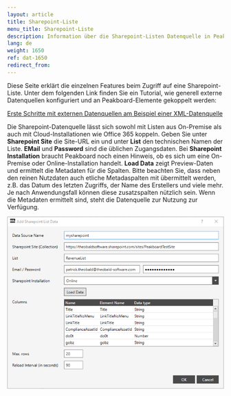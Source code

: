 ```yaml
---
layout: article
title: Sharepoint-Liste
menu_title: Sharepoint-Liste
description: Information über die Sharepoint-Listen Datenquelle in Peakboard
lang: de
weight: 1650
ref: dat-1650
redirect_from:
---
```


Diese Seite erklärt die einzelnen Features beim Zugriff auf eine Sharepoint-Liste. 
Unter dem folgenden Link finden Sie ein Tutorial, wie generell externe Datenquellen konfiguriert und an Peakboard-Elemente gekoppelt werden:

[Erste Schritte mit externen Datenquellen am Beispiel einer XML-Datenquelle](/tutorials/03-de-xml-daten.html)

Die Sharepoint-Datenquelle lässt sich sowohl mit Listen aus On-Premise als auch mit Cloud-Installationen wie Office 365 koppeln. 
Geben Sie unter **Sharepoint Site** die Site-URL ein und unter **List** den technischen Namen der Liste.
**EMail** und **Password** sind die üblichen Zugangsdaten. 
Bei **Sharepoint Installation** braucht Peakboard noch einen Hinweis, ob es sich um eine On-Premise oder Online-Installation handelt.
**Load Data** zeigt Preview-Daten und ermittelt die Metadaten für die Spalten. 
Bitte beachten Sie, dass neben den reinen Nutzdaten auch etliche Metadaspalten mit übermittelt werden, z.B. das Datum des letzten Zugriffs, der Name des Erstellers und viele mehr. 
Je nach Anwendungsfall können diese zusatzspalten nützlich sein.
Wenn die Metadaten ermittelt sind, steht die Datenquelle zur Nutzung zur Verfügung.

![Sharepoint-Liste](/assets/images/data-sources/sharepointlist/sharepoint.png)

